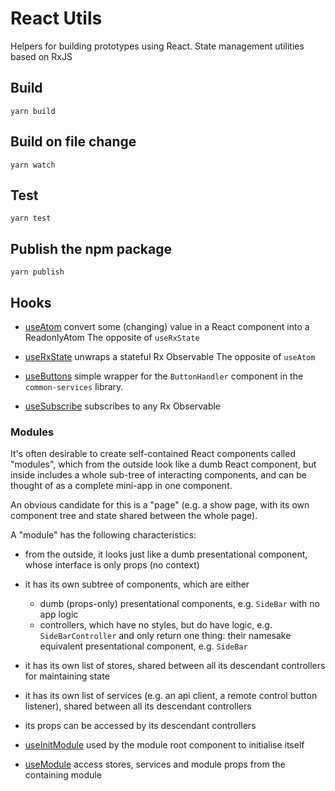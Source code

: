 # React Utils

Helpers for building prototypes using React.
State management utilities based on RxJS

## Build

    yarn build

## Build on file change

    yarn watch

## Test

    yarn test

## Publish the npm package

    yarn publish

## Hooks

- [useAtom](./src/hooks/useAtom) convert some (changing) value in a React component into a ReadonlyAtom
  The opposite of `useRxState`

- [useRxState](./src/hooks/useRxState) unwraps a stateful Rx Observable
  The opposite of `useAtom`

- [useButtons](./src/hooks/useButtons) simple wrapper for the `ButtonHandler` component in the `common-services` library.

- [useSubscribe](./src/hooks/useSubscribe) subscribes to any Rx Observable

### Modules

It's often desirable to create self-contained React components called "modules", which from the outside look like a dumb React component, but inside includes a whole sub-tree of interacting components, and can be thought of as a complete mini-app in one component.

An obvious candidate for this is a "page" (e.g. a show page, with its own component tree and state shared between the whole page).

A "module" has the following characteristics:

- from the outside, it looks just like a dumb presentational component, whose interface is only props (no context)
- it has its own subtree of components, which are either
  - dumb (props-only) presentational components, e.g. `SideBar` with no app logic
  - controllers, which have no styles, but do have logic, e.g. `SideBarController` and only return one thing: their namesake equivalent presentational component, e.g. `SideBar`
- it has its own list of stores, shared between all its descendant controllers for maintaining state
- it has its own list of services (e.g. an api client, a remote control button listener), shared between all its descendant controllers
- its props can be accessed by its descendant controllers

- [useInitModule](./src/hooks/useInitModule) used by the module root component to initialise itself

- [useModule](./src/hooks/useModule) access stores, services and module props from the containing module
